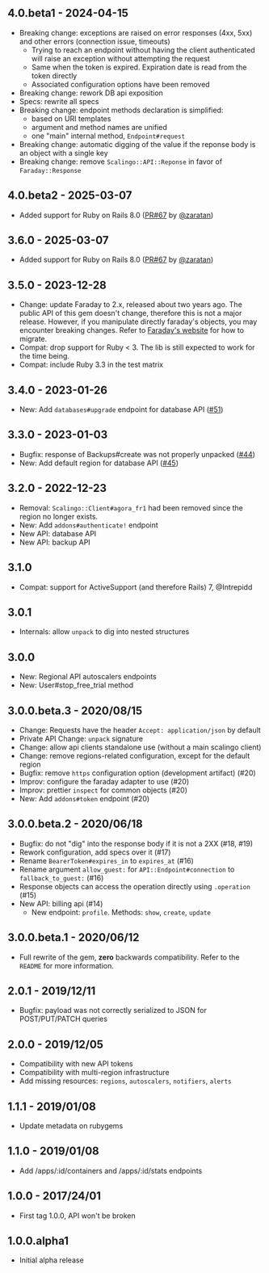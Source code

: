 ## 4.0.beta1 - 2024-04-15

* Breaking change: exceptions are raised on error responses (4xx, 5xx) and other errors (connection issue, timeouts)
    * Trying to reach an endpoint without having the client authenticated will raise an exception without attempting the request
    * Same when the token is expired. Expiration date is read from the token directly
    * Associated configuration options have been removed
* Breaking change: rework DB api exposition
* Specs: rewrite all specs
* Breaking change: endpoint methods declaration is simplified:
    * based on URI templates
    * argument and method names are unified
    * one "main" internal method, `Endpoint#request`
* Breaking change: automatic digging of the value if the reponse body is an object with a single key
* Breaking change: remove `Scalingo::API::Reponse` in favor of `Faraday::Response`

## 4.0.beta2 - 2025-03-07

* Added support for Ruby on Rails 8.0 ([PR#67](https://github.com/Scalingo/scalingo-ruby-api/pull/67) by [@zaratan](https://github.com/zaratan))

## 3.6.0 - 2025-03-07

* Added support for Ruby on Rails 8.0 ([PR#67](https://github.com/Scalingo/scalingo-ruby-api/pull/67) by [@zaratan](https://github.com/zaratan))

## 3.5.0 - 2023-12-28

* Change: update Faraday to 2.x, released about two years ago. The public API of this gem doesn't change, therefore this is not a major release. However, if you manipulate directly faraday's objects, you may encounter breaking changes. Refer to [Faraday's website](https://lostisland.github.io/faraday/) for how to migrate.
* Compat: drop support for Ruby < 3. The lib is still expected to work for the time being.
* Compat: include Ruby 3.3 in the test matrix

## 3.4.0 - 2023-01-26

* New: Add `databases#upgrade` endpoint for database API ([#51](https://github.com/Scalingo/scalingo-ruby-api/pull/51))

## 3.3.0 - 2023-01-03

* Bugfix: response of Backups#create was not properly unpacked ([#44](https://github.com/Scalingo/scalingo-ruby-api/issues/44))
* New: Add default region for database API ([#45](https://github.com/Scalingo/scalingo-ruby-api/issues/44))

## 3.2.0 - 2022-12-23

* Removal: `Scalingo::Client#agora_fr1` had been removed since the region no longer exists.
* New: Add `addons#authenticate!` endpoint
* New API: database API
* New API: backup API

## 3.1.0

* Compat: support for ActiveSupport (and therefore Rails) 7, @Intrepidd

## 3.0.1

* Internals: allow `unpack` to dig into nested structures

## 3.0.0

* New: Regional API autoscalers endpoints
* New: User#stop_free_trial method

## 3.0.0.beta.3 - 2020/08/15

* Change: Requests have the header `Accept: application/json` by default
* Private API Change: `unpack` signature
* Change: allow api clients standalone use (without a main scalingo client)
* Change: remove regions-related configuration, except for the default region
* Bugfix: remove `https` configuration option (development artifact) (#20)
* Improv: configure the faraday adapter to use (#20)
* Improv: prettier `inspect` for common objects (#20)
* New: Add `addons#token` endpoint (#20)

## 3.0.0.beta.2 - 2020/06/18

* Bugfix: do not "dig" into the response body if it is not a 2XX (#18, #19)
* Rework configuration, add specs over it (#17)
* Rename `BearerToken#expires_in` to `expires_at` (#16)
* Rename argument `allow_guest:` for `API::Endpoint#connection` to `fallback_to_guest:` (#16)
* Response objects can access the operation directly using `.operation` (#15)
* New API: billing api (#14)
  * New endpoint: `profile`. Methods: `show`, `create`, `update`

## 3.0.0.beta.1 - 2020/06/12

* Full rewrite of the gem, **zero** backwards compatibility. Refer to the `README` for more information.

## 2.0.1 - 2019/12/11

* Bugfix: payload was not correctly serialized to JSON for POST/PUT/PATCH queries

## 2.0.0 - 2019/12/05

* Compatibility with new API tokens
* Compatibility with multi-region infrastructure
* Add missing resources: `regions`, `autoscalers`, `notifiers`, `alerts`

## 1.1.1 - 2019/01/08

* Update metadata on rubygems

## 1.1.0 - 2019/01/08

* Add /apps/:id/containers and /apps/:id/stats endpoints

## 1.0.0 - 2017/24/01

* First tag 1.0.0, API won't be broken

## 1.0.0.alpha1

* Initial alpha release
